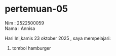 # pertemuan-05

Nim : 2522500059<br>
Nama : Annisa<br>

Hari Ini,kamis 23 oktober 2025 , saya mempelajari:
<ol>
<li>tombol hamburger</li>
</ol>
